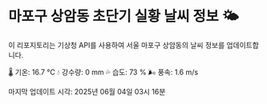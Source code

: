 
# 마포구 상암동 초단기 실황 날씨 정보 🌤️

이 리포지토리는 기상청 API를 사용하여 서울 마포구 상암동의 날씨 정보를 업데이트합니다. 

🌡️ 기온: 16.7 ℃
💧 강수량: 0 mm
💦 습도: 73 %
🌬️ 풍속: 1.6 m/s

마지막 업데이트 시각: 2025년 06월 04일 03시 16분    
